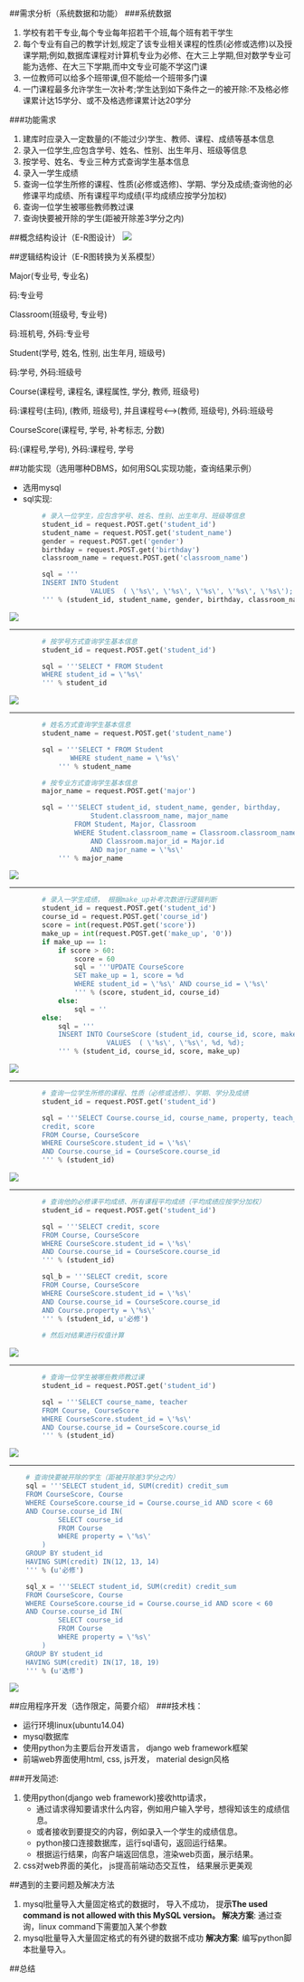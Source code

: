 ##需求分析（系统数据和功能）
###系统数据

1. 学校有若干专业,每个专业每年招若干个班,每个班有若干学生
2. 每个专业有自己的教学计划,规定了该专业相关课程的性质(必修或选修)以及授课学期;例如,数据库课程对计算机专业为必修、在大三上学期,但对数学专业可能为选修、在大三下学期,而中文专业可能不学这门课
3. 一位教师可以给多个班带课,但不能给一个班带多门课
4. 一门课程最多允许学生一次补考;学生达到如下条件之一的被开除:不及格必修课累计达15学分、或不及格选修课累计达20学分

###功能需求
1. 建库时应录入一定数量的(不能过少)学生、教师、课程、成绩等基本信息
2. 录入一位学生,应包含学号、姓名、性别、出生年月、班级等信息
3. 按学号、姓名、专业三种方式查询学生基本信息
4. 录入一学生成绩
5. 查询一位学生所修的课程、性质(必修或选修)、学期、学分及成绩;查询他的必修课平均成绩、所有课程平均成绩(平均成绩应按学分加权)
6. 查询一位学生被哪些教师教过课
7. 查询快要被开除的学生(距被开除差3学分之内)


##概念结构设计（E-R图设计）
![](media/9.png)

##逻辑结构设计（E-R图转换为关系模型）

Major(专业号, 专业名)

码:专业号

Classroom(班级号, 专业号)

码:班机号, 外码:专业号

Student(学号, 姓名, 性别, 出生年月, 班级号)

码:学号, 外码:班级号

Course(课程号, 课程名, 课程属性, 学分, 教师, 班级号)

码:课程号(主码), (教师, 班级号), 并且课程号<—>(教师, 班级号), 外码:班级号

CourseScore(课程号, 学号, 补考标志, 分数)

码:(课程号,学号), 外码:课程号, 学号

##功能实现（选用哪种DBMS，如何用SQL实现功能，查询结果示例）
+ 选用mysql
+ sql实现:

```python
        # 录入一位学生，应包含学号、姓名、性别、出生年月、班级等信息
        student_id = request.POST.get('student_id')
        student_name = request.POST.get('student_name')
        gender = request.POST.get('gender')
        birthday = request.POST.get('birthday')
        classroom_name = request.POST.get('classroom_name')

        sql = '''
        INSERT INTO Student 
                    VALUES  ( \'%s\', \'%s\', \'%s\', \'%s\', \'%s\');
        ''' % (student_id, student_name, gender, birthday, classroom_name)
```
![](media/1.png)


_ _ _


```python
        # 按学号方式查询学生基本信息
        student_id = request.POST.get('student_id')

        sql = '''SELECT * FROM Student 
        WHERE student_id = \'%s\' 
        ''' % student_id
```
![](media/2.png)

_ _ _


```python    
        # 姓名方式查询学生基本信息
        student_name = request.POST.get('student_name')

        sql = '''SELECT * FROM Student 
               WHERE student_name = \'%s\' 
            ''' % student_name
```
```python		
        # 按专业方式查询学生基本信息
        major_name = request.POST.get('major')

        sql = '''SELECT student_id, student_name, gender, birthday, 
                    Student.classroom_name, major_name 
                FROM Student, Major, Classroom 
                WHERE Student.classroom_name = Classroom.classroom_name 
                    AND Classroom.major_id = Major.id
                    AND major_name = \'%s\' 
            ''' % major_name
```
![](media/3.png)

_ _ _


```python
		# 录入一学生成绩， 根据make_up补考次数进行逻辑判断
        student_id = request.POST.get('student_id')
        course_id = request.POST.get('course_id')
        score = int(request.POST.get('score'))
        make_up = int(request.POST.get('make_up', '0'))
        if make_up == 1:
            if score > 60:
                score = 60
                sql = '''UPDATE CourseScore
                SET make_up = 1, score = %d
                WHERE student_id = \'%s\' AND course_id = \'%s\'
                ''' % (score, student_id, course_id)
            else:
                sql = ''
        else:
            sql = '''
            INSERT INTO CourseScore (student_id, course_id, score, make_up)
                        VALUES  ( \'%s\', \'%s\', %d, %d);
            ''' % (student_id, course_id, score, make_up)
```
![](media/4.png)

_ _ _


```python
		# 查询一位学生所修的课程、性质（必修或选修）、学期、学分及成绩
        student_id = request.POST.get('student_id')

        sql = '''SELECT Course.course_id, course_name, property, teach_time,
        credit, score 
        FROM Course, CourseScore
        WHERE CourseScore.student_id = \'%s\' 
        AND Course.course_id = CourseScore.course_id
        ''' % (student_id)
```
![](media/5.png)

_ _ _


```python
		# 查询他的必修课平均成绩、所有课程平均成绩（平均成绩应按学分加权）
        student_id = request.POST.get('student_id')

        sql = '''SELECT credit, score 
        FROM Course, CourseScore
        WHERE CourseScore.student_id = \'%s\' 
        AND Course.course_id = CourseScore.course_id
        ''' % (student_id)

        sql_b = '''SELECT credit, score 
        FROM Course, CourseScore
        WHERE CourseScore.student_id = \'%s\' 
        AND Course.course_id = CourseScore.course_id
        AND Course.property = \'%s\'
        ''' % (student_id, u'必修')
		
        # 然后对结果进行权值计算
```
![](media/6.png)

_ _ _

```python
		# 查询一位学生被哪些教师教过课
        student_id = request.POST.get('student_id')

        sql = '''SELECT course_name, teacher 
        FROM Course, CourseScore
        WHERE CourseScore.student_id = \'%s\' 
        AND Course.course_id = CourseScore.course_id
        ''' % (student_id)

```
![](media/7.png)

_ _ _


```python
	# 查询快要被开除的学生（距被开除差3学分之内）
    sql = '''SELECT student_id, SUM(credit) credit_sum
    FROM CourseScore, Course
    WHERE CourseScore.course_id = Course.course_id AND score < 60 
    AND Course.course_id IN(
            SELECT course_id
            FROM Course
            WHERE property = \'%s\'
        )
    GROUP BY student_id
    HAVING SUM(credit) IN(12, 13, 14) 
    ''' % (u'必修')

    sql_x = '''SELECT student_id, SUM(credit) credit_sum
    FROM CourseScore, Course
    WHERE CourseScore.course_id = Course.course_id AND score < 60 
    AND Course.course_id IN(
            SELECT course_id
            FROM Course
            WHERE property = \'%s\'
        )
    GROUP BY student_id
    HAVING SUM(credit) IN(17, 18, 19) 
    ''' % (u'选修')
```
![](media/8.png)

##应用程序开发（选作限定，简要介绍）
###技术栈：
+ 运行环境linux(ubuntu14.04)
+ mysql数据库
+ 使用python为主要后台开发语言， django web framework框架
+ 前端web界面使用html, css, js开发， material design风格

###开发简述:
1. 使用python(django web framework)接收http请求，
	+ 通过请求得知要请求什么内容，例如用户输入学号，想得知该生的成绩信息。
	+ 或者接收到要提交的内容，例如录入一个学生的成绩信息。
	+ python接口连接数据库，运行sql语句，返回运行结果。
	+ 根据运行结果，向客户端返回信息，渲染web页面，展示结果。
2. css对web界面的美化， js提高前端动态交互性， 结果展示更美观

##遇到的主要问题及解决方法
1. mysql批量导入大量固定格式的数据时， 导入不成功， 提**示The used command is not allowed with this MySQL version。**
	**解决方案**: 通过查询，linux command下需要加入某个参数
2. mysql批量导入大量固定格式的有外键的数据不成功
	**解决方案**: 编写python脚本批量导入。

##总结
